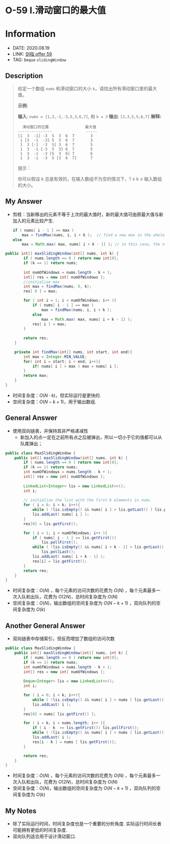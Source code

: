 # O-59 I.滑动窗口的最大值

# Information

- DATE: 2020.08.19
- LINK: [剑指 offer 59](https://leetcode-cn.com/problems/hua-dong-chuang-kou-de-zui-da-zhi-lcof/)
- TAG: `Deque` `slidingWindow`

## Description

> 给定一个数组 `nums` 和滑动窗口的大小 `k`，请找出所有滑动窗口里的最大值。
>
> **示例**:
>
> **输入**: `nums = [1,3,-1,-3,5,3,6,7]`, 和 `k = 3`
> **输出**: `[3,3,5,5,6,7]` 
> **解释:** 
>
> ```
>   滑动窗口的位置                最大值
> ---------------               -----
> [1  3  -1] -3  5  3  6  7       3
>  1 [3  -1  -3] 5  3  6  7       3
>  1  3 [-1  -3  5] 3  6  7       5
>  1  3  -1 [-3  5  3] 6  7       5
>  1  3  -1  -3 [5  3  6] 7       6
>  1  3  -1  -3  5 [3  6  7]      7
> ```
>
>
> 提示：
>
> 你可以假设 k 总是有效的，在输入数组不为空的情况下，1 ≤ k ≤ 输入数组的大小。
>

## My Answer

- 剪枝：当新移出的元素不等于上次的最大值时，新的最大值可由原最大值与新加入的元素比较产生.

  ```java
  if ( nums[ i - 1 ] == max ) 
      max = findMax(nums, i, i + k );  // find a new max in the whole window range
  else
      max = Math.max( max, nums[ i + k - 1] ); // in this case, the new max must be the old max or the new element
  ```

```java
public int[] maxSlidingWindow(int[] nums, int k) {
        if ( nums.length == 0 ) return new int[0];
    	if (k == 1) return nums;
    
        int numOfWindows = nums.length - k + 1;
        int[] res = new int[ numOfWindows ];
    	//initialize max
        int max = findMax(nums, 0, k);
        res[ 0 ] = max;

        for ( int i = 1; i < numOfWindows; i++ ){
            if ( nums[ i - 1 ] == max ) 
                max = findMax(nums, i, i + k );
            else
                max = Math.max( max, nums[ i + k - 1] );
            res[ i ] = max;
        }
        
        return res;
    }

    private int findMax(int[] nums, int start, int end){
        int max = Integer.MIN_VALUE;
        for( int i = start; i < end; i++){
            if( nums[ i ] > max ) max = nums[ i ];
        }
        return max;
    }
}
```

- 时间复杂度：$O(N\cdot k)$，但实际运行是更快的.
- 空间复杂度：$O(N - k +1)$，用于输出数组.

## General Answer

- 使用双向链表，并保持其非严格递减性
  - 新加入的点一定在之前所有点之后被弹出，所以一切小于它的值都可以从队尾弹出；

```java
public class MaxSlidingWindow {
    public int[] maxSlidingWindow(int[] nums, int k) {
        if ( nums.length == 0 ) return new int[0];
        if (k == 1) return nums;
        int numOfWindows = nums.length - k + 1;
        int[] res = new int[ numOfWindows ];
        
        LinkedList<Integer> lis = new LinkedList<>();
        int i;
		
        // initialize the list with the first k elements in nums
        for ( i = 0; i < k; i++){
            while ( !lis.isEmpty() && nums[ i ] > lis.getLast() ) lis.pollLast();
            lis.addLast( nums[ i ] );
        }
        res[0] = lis.getFirst();

        for ( i = 1; i < numOfWindows; i++ ){
            if ( nums[ i - 1 ] == lis.getFirst()) 
                lis.pollFirst();
            while ( !lis.isEmpty() && nums[ i + k - 1] > lis.getLast() )
                lis.pollLast();
            lis.addLast( nums[ i + k - 1] );
            res[i] = lis.getFirst();
        }
        return res;
    }
}   
```

- 时间复杂度：$O(N)$ ，每个元素的访问次数的花费为 $O(N)$ ，每个元素最多一次入队和出队，花费为 $O(2N)$，总时间复杂度为 $O(N)$
- 空间复杂度：$O(N)$，输出数组的空间复杂度为 $O(N-k+1)$ ，双向队列的空间复杂度为 $O(k)$

## Another General Answer

- 双向链表中存储索引，但反而增加了数组的访问次数

```java
public class MaxSlidingWindow {
    public int[] maxSlidingWindow(int[] nums, int k) {
        if ( nums.length == 0 ) return new int[0];
        if (k == 1) return nums;
        int numOfWindows = nums.length - k + 1;
        int[] res = new int[ numOfWindows ];
        
        Deque<Integer> lis = new LinkedList<>();
        int i;

        for ( i = 0; i < k; i++){
            while ( !lis.isEmpty() && nums[ i ] > nums [ lis.getLast()] ) lis.pollLast();
            lis.addLast( i );
        }
        res[0] = nums[ lis.getFirst() ];

        for ( i = k; i < nums.length; i++ ){
            if ( i - k  == lis.getFirst()) lis.pollFirst();
            while ( !lis.isEmpty() && nums[ i ] > nums [ lis.getLast()] ) lis.pollLast();
            lis.addLast( i );
            res[i - k ] = nums [ lis.getFirst()];
        }

        return res;
    }
}
```

- 时间复杂度：$O(N)$ ，每个元素的访问次数的花费为 $O(N)$ ，每个元素最多一次入队和出队，花费为 $O(2N)$，总时间复杂度为 $O(N)$
- 空间复杂度：$O(N)$，输出数组的空间复杂度为 $O(N-k+1)$ ，双向队列的空间复杂度为 $O(k)$

## My Notes

- 除了实际运行时间，时间复杂度也是一个重要的分析角度. 实际运行时间长者可能拥有更低的时间复杂度.
- 双向队列适合用于设计滑动窗口.